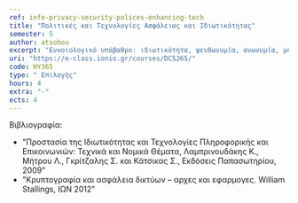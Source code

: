 ```yaml
---
ref: info-privacy-security-polices-enhancing-tech
title: "Πολιτικές και Τεχνολογίες Ασφάλειας και Ιδιωτικότητας"
semester: 5
author: atsohou
excerpt: "Εννοιολογικό υπόβαθρο: ιδιωτικότητα, ψευδωνυμία, ανωνυμία, μη-συνδεσιμότητα, μη-ανιχνευσιμότητα και μη-παρατηρησιμότητα, ασφάλεια πληροφοριών, ευπάθειες, απειλές, επικινδυνότητα. Ιδιωτικότητα κατά το σχεδιασμό (privacy by design). Ανάλυση και διαχείριση επικινδυνότητας: απαιτήσεις ασφάλειας πληροφοριακών συστημάτων, μεθοδολογίες ανάλυσης και διαχείρισης επικινδυνότητας (OCTAVE, CRAMM, SBA scenario). Πολιτικές και κανονισμοί ασφάλειας πληροφοριακών συστημάτων. Ανάλυση επικινδυνότητας ιδιωτικότητας. Ιδιωτικότητα στην κοινωνία της πληροφορίας (ηλεκτρονικό εμπόριο, ηλεκτρονική διακυβέρνηση, κοινωνικά δίκτυα). Συμπεριφορά χρηστών και προστασία ιδιωτικότητας: αντίληψη ιδιωτικότητας, πρόθεση αποκάλυψης πληροφοριών σε ηλεκτρονικά περιβάλλοντα, ιδιωτικότητα και αποδοχή πληροφοριακών συστημάτων. Πολιτικές προστασίας ιδιωτικότητας και συμμόρφωση με νομικό και κανονιστικό πλαίσιο. Προηγμένες Τεχνολογίες Προστασίας ανωνυμίας και Ιδιωτικότητας."
uri: "https://e-class.ionio.gr/courses/DCS265/"
code: HY365
type: "	Επιλογής"
hours: 4
extra: "-"
ects: 4
---
```



Βιβλιογραφία: 
  - "Προστασία της Ιδιωτικότητας και Τεχνολογίες Πληροφορικής και Επικοινωνιών: Τεχνικά και Νομικά Θέματα, Λαμπρινουδάκης Κ., Μήτρου Λ., Γκρίτζαλης Σ. και Κάτσικας Σ., Εκδόσεις Παπασωτηρίου, 2009"
  - "Κρυπτογραφία και ασφάλεια δικτύων – αρχες και εφαρμογες. William Stallings, ΙΩΝ 2012"
